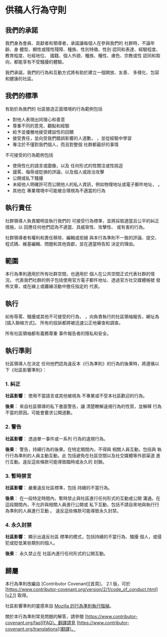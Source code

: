 
# 供稿人行為守則

## 我們的承諾

我們身為會員、貢獻者和領導者，承諾讓每個人在參與我們的
社群時，不論年齡、身
體型、顯性或隱性殘障、種族、性別特徵、性別
認同和表達、經驗程度、教育程度、社經地位、
國籍、個人外貌、種族、種性、膚色、宗教或性
認同和取向，都能享有不受騷擾的體驗。

我們承諾，我們的行為和互動方式將有助於建立一個開放、友善、
多樣化、包容和健康的社區。

## 我們的標準

有助於為我們的
社區營造正面環境的行為範例包括

* 對他人表現出同理心和善意
* 尊重不同的意見、觀點和經驗
* 給予並優雅地接受建設性的回饋
* 接受責任，並向受我們錯誤影響的人道歉，
 ，並從經驗中學習
* 專注於不僅對我們個人，而且對整個
 社群都最好的事情

不可接受的行為範例包括

* 使用性化的語言或圖像，以及
 任何形式的性關注或性挑逗
* 謾罵、侮辱或貶損的評論，以及個人或政治攻擊
* 公開或私下騷擾
* 未經他人明確許可而公開他人的私人資訊，例如物理地址或電子郵件地址，
 。
* 其他在
 專業環境中可能被合理視為不適當的行為

## 執行責任

社群領導人負責闡明並執行我們的
可接受行為標準，並將採取適當且公平的糾正措施，以
回應任何他們認為不適當、具威脅性、攻擊性、
或有害的行為。

社群領導者有權利和責任移除、編輯或拒絕
與本行為準則不一致的評論、提交、程式碼、維基編輯、問題和其他貢獻，並在適當時告知
決定的理由。

## 範圍

本行為準則適用於所有社群空間，也適用於
個人在公共空間正式代表社群的情況。
代表我們社群的例子包括使用官方電子郵件地址、透過官方社交媒體帳號
發佈文章，或在線上或離線活動中擔任指定的
代表。

## 執行

如有辱罵、騷擾或其他不可接受的行為，
，向負責執行的社區領袖報告，網址為
[插入聯絡方式]。
所有的投訴都將被迅速公正地審查和調查。

所有社區領袖都有義務尊重
事件報告者的隱私和安全。

## 執行準則

社區領導人在決定
任何他們認為違反本《行為準則》的行為的後果時，將遵循以下《社區影響準則》：

### 1. 糾正

**社區影響**： 使用不當語言或其他被視為
不專業或不受本社區歡迎的行為。

**後果**： 來自社區領導的私下書面警告，讓
清楚瞭解違規行為的性質，並解釋
行為不當的原因。可能會要求公開道歉。

### 2. 警告

**社區影響**： 透過單一事件或一系列
行為的違規行為。

**後果**： 警告，持續行為的後果。在特定期間內，不得與
相關人員互動，包括與
執行行為準則的人員主動互動。此
包括避免在社區空間以及社交媒體等外部渠道
進行互動。違反這些條款可能導致臨時或永久的
封鎖。

### 3. 暫時禁言

**社區影響**： 嚴重違反社區標準，包括
持續的不當行為。

**後果**： 在一段特定時間內，暫時禁止與社區進行任何形式的互動或公開
溝通。在這段期間內，不允許與相關人員進行公開或
私下互動，包括不請自來地與執行行為準則的人員進行互動
。
違反這些條款可能導致永久封禁。

### 4. 永久封禁

**社區影響**： 顯示出違反社區
標準的模式，包括持續的不當行為、騷擾
個人，或侵犯或貶低某些類別的個人。

**後果**： 永久禁止在
社區內進行任何形式的公開互動。

## 歸屬

本行為準則改編自 [Contributor Covenant][首頁]，
2.1 版，可於
[https://www.contributor-covenant.org/version/2/1/code_of_conduct.html][v2.1] 取得。

社區影響準則的靈感來自
[Mozilla 的行為準則執行階梯][Mozilla CoC]。

關於本行為準則常見問題的解答，請參閱
[https://www.contributor-covenant.org/faq][FAQ]。翻譯請見
[https://www.contributor-covenant.org/translations][翻譯]。

[homepage]: https://www.contributor-covenant.org
[v2.1]: https://www.contributor-covenant.org/version/2/1/code_of_conduct.html
[Mozilla CoC]: https://github.com/mozilla/diversity
[FAQ]: https://www.contributor-covenant.org/faq
[translations]: https://www.contributor-covenant.org/translations